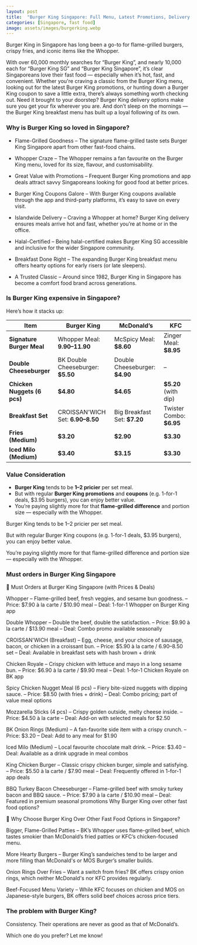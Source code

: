 ```yaml
---
layout: post
title:  "Burger King Singapore: Full Menu, Latest Promotions, Delivery & Breakfast Deals"
categories: [Singapore, fast food]
image: assets/images/burgerking.webp
---
```


Burger King in Singapore has long been a go-to for flame-grilled burgers, crispy fries, and iconic items like the Whopper. 

With over 60,000 monthly searches for “Burger King”, and nearly 10,000 each for “Burger King SG” and “Burger King Singapore”, it’s clear Singaporeans love their fast food — especially when it’s hot, fast, and convenient. Whether you're craving a classic from the Burger King menu, looking out for the latest Burger King promotions, or hunting down a Burger King coupon to save a little extra, there’s always something worth checking out. Need it brought to your doorstep? Burger King delivery options make sure you get your fix wherever you are. And don’t sleep on the mornings — the Burger King breakfast menu has built up a loyal following of its own.

### Why is Burger King so loved in Singapore?

+ Flame-Grilled Goodness
 – The signature flame-grilled taste sets Burger King Singapore apart from other fast-food chains.

+ Whopper Craze
 – The Whopper remains a fan favourite on the Burger King menu, loved for its size, flavour, and customisability.

+ Great Value with Promotions
 – Frequent Burger King promotions and app deals attract savvy Singaporeans looking for good food at better prices.

+ Burger King Coupons Galore
 – With Burger King coupons available through the app and third-party platforms, it’s easy to save on every visit.

+ Islandwide Delivery
 – Craving a Whopper at home? Burger King delivery ensures meals arrive hot and fast, whether you’re at home or in the office.

+ Halal-Certified
 – Being halal-certified makes Burger King SG accessible and inclusive for the wider Singapore community.

+ Breakfast Done Right
 – The expanding Burger King breakfast menu offers hearty options for early risers (or late sleepers).

+ A Trusted Classic
 – Around since 1982, Burger King in Singapore has become a comfort food brand across generations.

### Is Burger King expensive in Singapore?

Here’s how it stacks up:

| Item                        | Burger King             | McDonald’s              | KFC                     |
|-----------------------------|-------------------------|-------------------------|-------------------------|
| **Signature Burger Meal**    | Whopper Meal: **$9.90–$11.90** | McSpicy Meal: **$8.60**   | Zinger Meal: **$8.95**    |
| **Double Cheeseburger**      | BK Double Cheeseburger: **$5.50** | Double Cheeseburger: **$4.90** | –                       |
| **Chicken Nuggets (6 pcs)**  | **$4.80**               | **$4.65**               | **$5.20** (with dip)     |
| **Breakfast Set**            | CROISSAN'WICH Set: **$6.90–$8.50** | Big Breakfast Set: **$7.20** | Twister Combo: **$6.95**  |
| **Fries (Medium)**           | **$3.20**               | **$2.90**               | **$3.30**                |
| **Iced Milo (Medium)**       | **$3.40**               | **$3.15**               | **$3.30**                |

### Value Consideration

- **Burger King** tends to be **$1–$2 pricier** per set meal.
- But with regular **Burger King promotions** and **coupons** (e.g. 1-for-1 deals, $3.95 burgers), you can enjoy better value.
- You’re paying slightly more for that **flame-grilled difference** and portion size — especially with the Whopper.

Burger King tends to be $1–$2 pricier per set meal.

But with regular Burger King coupons (e.g. 1-for-1 deals, $3.95 burgers), you can enjoy better value.

You’re paying slightly more for that flame-grilled difference and portion size — especially with the Whopper.

### Must orders in Burger King Singapore

🍔 Must Orders at Burger King Singapore (with Prices & Deals)

Whopper
 – Flame-grilled beef, fresh veggies, and sesame bun goodness.
 – Price: $7.90 à la carte / $10.90 meal
 – Deal: 1-for-1 Whopper on Burger King app

Double Whopper
 – Double the beef, double the satisfaction.
 – Price: $9.90 à la carte / $13.90 meal
 – Deal: Combo promo available seasonally

CROISSAN'WICH (Breakfast)
 – Egg, cheese, and your choice of sausage, bacon, or chicken in a croissant bun.
 – Price: $5.90 à la carte / $6.90–$8.50 set
 – Deal: Available in breakfast sets with hash brown + drink

Chicken Royale
 – Crispy chicken with lettuce and mayo in a long sesame bun.
 – Price: $6.90 à la carte / $9.90 meal
 – Deal: 1-for-1 Chicken Royale on BK app

Spicy Chicken Nugget Meal (6 pcs)
 – Fiery bite-sized nuggets with dipping sauce.
 – Price: $8.50 (with fries + drink)
 – Deal: Combo pricing; part of value meal options

Mozzarella Sticks (4 pcs)
 – Crispy golden outside, melty cheese inside.
 – Price: $4.50 à la carte
 – Deal: Add-on with selected meals for $2.50

BK Onion Rings (Medium)
 – A fan-favorite side item with a crispy crunch.
 – Price: $3.20
 – Deal: Add to any meal for $1.90

Iced Milo (Medium)
 – Local favourite chocolate malt drink.
 – Price: $3.40
 – Deal: Available as a drink upgrade in meal combos

King Chicken Burger
 – Classic crispy chicken burger, simple and satisfying.
 – Price: $5.50 à la carte / $7.90 meal
 – Deal: Frequently offered in 1-for-1 app deals

BBQ Turkey Bacon Cheeseburger
 – Flame-grilled beef with smoky turkey bacon and BBQ sauce.
 – Price: $7.90 à la carte / $10.90 meal
 – Deal: Featured in premium seasonal promotions
Why Burger King over other fast food options?

🍔 Why Choose Burger King Over Other Fast Food Options in Singapore?

Bigger, Flame-Grilled Patties
 – BK’s Whopper uses flame-grilled beef, which tastes smokier than McDonald’s fried patties or KFC’s chicken-focused menu.

More Hearty Burgers
 – Burger King’s sandwiches tend to be larger and more filling than McDonald's or MOS Burger’s smaller builds.

Onion Rings Over Fries
 – Want a switch from fries? BK offers crispy onion rings, which neither McDonald's nor KFC provides regularly.

Beef-Focused Menu Variety
 – While KFC focuses on chicken and MOS on Japanese-style burgers, BK offers solid beef choices across price tiers.

### The problem with Burger King?

Consistency. Their operations are never as good as that of McDonald’s.

Which one do you prefer? Let me know!
